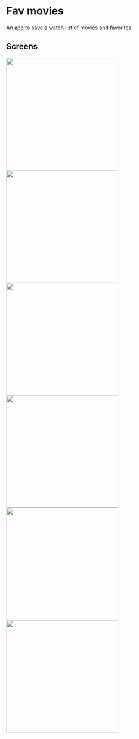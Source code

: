 # Fav movies
An app to save a watch list of movies and favorites.
## Screens
<img src="https://github.com/alexandrofuchs/fav_movies/blob/main/git_images/home.jpeg" width="300">

<img src="https://github.com/alexandrofuchs/fav_movies/blob/main/git_images/card_list.jpeg" width="300">

<img src="https://github.com/alexandrofuchs/fav_movies/blob/main/git_images/search.jpeg" width="300">

<img src="https://github.com/alexandrofuchs/fav_movies/blob/main/git_images/details.jpeg" width="300">

<img src="https://github.com/alexandrofuchs/fav_movies/blob/main/git_images/details2.jpeg" width="300">

<img src="https://github.com/alexandrofuchs/fav_movies/blob/main/git_images/review.jpeg" width="300">
